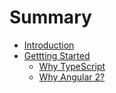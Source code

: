 # Summary

* [Introduction](README.md)
* [Gettting Started](docs/getting-started.md)
   * [Why TypeScript](docs/getting-started.md)
   * [Why Angular 2?](docs/why_angular_2.md)

